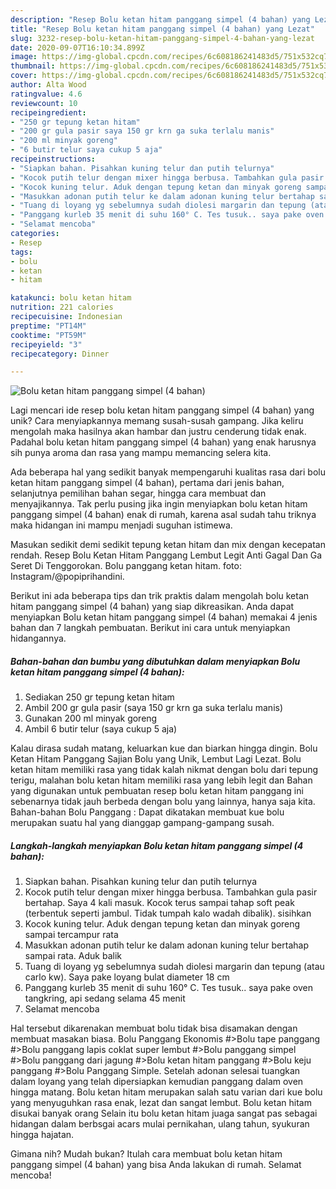 ```yaml
---
description: "Resep Bolu ketan hitam panggang simpel (4 bahan) yang Lezat"
title: "Resep Bolu ketan hitam panggang simpel (4 bahan) yang Lezat"
slug: 3232-resep-bolu-ketan-hitam-panggang-simpel-4-bahan-yang-lezat
date: 2020-09-07T16:10:34.899Z
image: https://img-global.cpcdn.com/recipes/6c608186241483d5/751x532cq70/bolu-ketan-hitam-panggang-simpel-4-bahan-foto-resep-utama.jpg
thumbnail: https://img-global.cpcdn.com/recipes/6c608186241483d5/751x532cq70/bolu-ketan-hitam-panggang-simpel-4-bahan-foto-resep-utama.jpg
cover: https://img-global.cpcdn.com/recipes/6c608186241483d5/751x532cq70/bolu-ketan-hitam-panggang-simpel-4-bahan-foto-resep-utama.jpg
author: Alta Wood
ratingvalue: 4.6
reviewcount: 10
recipeingredient:
- "250 gr tepung ketan hitam"
- "200 gr gula pasir saya 150 gr krn ga suka terlalu manis"
- "200 ml minyak goreng"
- "6 butir telur saya cukup 5 aja"
recipeinstructions:
- "Siapkan bahan. Pisahkan kuning telur dan putih telurnya"
- "Kocok putih telur dengan mixer hingga berbusa. Tambahkan gula pasir bertahap. Saya 4 kali masuk. Kocok terus sampai tahap soft peak (terbentuk seperti jambul. Tidak tumpah kalo wadah dibalik). sisihkan"
- "Kocok kuning telur. Aduk dengan tepung ketan dan minyak goreng sampai tercampur rata"
- "Masukkan adonan putih telur ke dalam adonan kuning telur bertahap sampai rata. Aduk balik"
- "Tuang di loyang yg sebelumnya sudah diolesi margarin dan tepung (atau carlo kw). Saya pake loyang bulat diameter 18 cm"
- "Panggang kurleb 35 menit di suhu 160° C. Tes tusuk.. saya pake oven tangkring, api sedang selama 45 menit"
- "Selamat mencoba"
categories:
- Resep
tags:
- bolu
- ketan
- hitam

katakunci: bolu ketan hitam 
nutrition: 221 calories
recipecuisine: Indonesian
preptime: "PT14M"
cooktime: "PT59M"
recipeyield: "3"
recipecategory: Dinner

---
```



![Bolu ketan hitam panggang simpel (4 bahan)](https://img-global.cpcdn.com/recipes/6c608186241483d5/751x532cq70/bolu-ketan-hitam-panggang-simpel-4-bahan-foto-resep-utama.jpg)

Lagi mencari ide resep bolu ketan hitam panggang simpel (4 bahan) yang unik? Cara menyiapkannya memang susah-susah gampang. Jika keliru mengolah maka hasilnya akan hambar dan justru cenderung tidak enak. Padahal bolu ketan hitam panggang simpel (4 bahan) yang enak harusnya sih punya aroma dan rasa yang mampu memancing selera kita.

Ada beberapa hal yang sedikit banyak mempengaruhi kualitas rasa dari bolu ketan hitam panggang simpel (4 bahan), pertama dari jenis bahan, selanjutnya pemilihan bahan segar, hingga cara membuat dan menyajikannya. Tak perlu pusing jika ingin menyiapkan bolu ketan hitam panggang simpel (4 bahan) enak di rumah, karena asal sudah tahu triknya maka hidangan ini mampu menjadi suguhan istimewa.

Masukan sedikit demi sedikit tepung ketan hitam dan mix dengan kecepatan rendah. Resep Bolu Ketan Hitam Panggang Lembut Legit Anti Gagal Dan Ga Seret Di Tenggorokan. Bolu panggang ketan hitam. foto: Instagram/@popiprihandini.


Berikut ini ada beberapa tips dan trik praktis dalam mengolah bolu ketan hitam panggang simpel (4 bahan) yang siap dikreasikan. Anda dapat menyiapkan Bolu ketan hitam panggang simpel (4 bahan) memakai 4 jenis bahan dan 7 langkah pembuatan. Berikut ini cara untuk menyiapkan hidangannya.

<!--inarticleads1-->

##### Bahan-bahan dan bumbu yang dibutuhkan dalam menyiapkan Bolu ketan hitam panggang simpel (4 bahan):

1. Sediakan 250 gr tepung ketan hitam
1. Ambil 200 gr gula pasir (saya 150 gr krn ga suka terlalu manis)
1. Gunakan 200 ml minyak goreng
1. Ambil 6 butir telur (saya cukup 5 aja)


Kalau dirasa sudah matang, keluarkan kue dan biarkan hingga dingin. Bolu Ketan Hitam Panggang Sajian Bolu yang Unik, Lembut Lagi Lezat. Bolu ketan hitam memiliki rasa yang tidak kalah nikmat dengan bolu dari tepung terigu, malahan bolu ketan hitam memiliki rasa yang lebih legit dan Bahan yang digunakan untuk pembuatan resep bolu ketan hitam panggang ini sebenarnya tidak jauh berbeda dengan bolu yang lainnya, hanya saja kita. Bahan-bahan Bolu Panggang : Dapat dikatakan membuat kue bolu merupakan suatu hal yang dianggap gampang-gampang susah. 

<!--inarticleads2-->

##### Langkah-langkah menyiapkan Bolu ketan hitam panggang simpel (4 bahan):

1. Siapkan bahan. Pisahkan kuning telur dan putih telurnya
1. Kocok putih telur dengan mixer hingga berbusa. Tambahkan gula pasir bertahap. Saya 4 kali masuk. Kocok terus sampai tahap soft peak (terbentuk seperti jambul. Tidak tumpah kalo wadah dibalik). sisihkan
1. Kocok kuning telur. Aduk dengan tepung ketan dan minyak goreng sampai tercampur rata
1. Masukkan adonan putih telur ke dalam adonan kuning telur bertahap sampai rata. Aduk balik
1. Tuang di loyang yg sebelumnya sudah diolesi margarin dan tepung (atau carlo kw). Saya pake loyang bulat diameter 18 cm
1. Panggang kurleb 35 menit di suhu 160° C. Tes tusuk.. saya pake oven tangkring, api sedang selama 45 menit
1. Selamat mencoba


Hal tersebut dikarenakan membuat bolu tidak bisa disamakan dengan membuat masakan biasa. Bolu Panggang Ekonomis #&gt;Bolu tape panggang #&gt;Bolu panggang lapis coklat super lembut #&gt;Bolu panggang simpel #&gt;Bolu panggang dari jagung #&gt;Bolu ketan hitam panggang #&gt;Bolu keju panggang #&gt;Bolu Panggang Simple. Setelah adonan selesai tuangkan dalam loyang yang telah dipersiapkan kemudian panggang dalam oven hingga matang. Bolu ketan hitam merupakan salah satu varian dari kue bolu yang menyuguhkan rasa enak, lezat dan sangat lembut. Bolu ketan hitam disukai banyak orang Selain itu bolu ketan hitam juaga sangat pas sebagai hidangan dalam berbsgai acars mulai pernikahan, ulang tahun, syukuran hingga hajatan. 

Gimana nih? Mudah bukan? Itulah cara membuat bolu ketan hitam panggang simpel (4 bahan) yang bisa Anda lakukan di rumah. Selamat mencoba!
